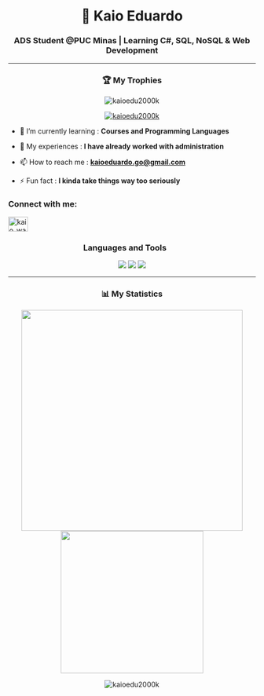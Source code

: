<h1 align="center"> 🐐 Kaio Eduardo</h1>
<h3 align="center">ADS Student @PUC Minas | Learning C#, SQL, NoSQL & Web Development</h3>

---

<h3 align="center"> 🏆 My Trophies</h3>

<p align="center"> <img src="https://komarev.com/ghpvc/?username=kaioedu2000k&label=Profile%20views&color=0e75b6&style=flat" alt="kaioedu2000k" /> </p>

<p align="center"> <a href="https://github.com/ryo-ma/github-profile-trophy"><img src="https://github-profile-trophy.vercel.app/?username=kaioedu2000k" alt="kaioedu2000k" /></a> </p>

- 🌱 I’m currently learning : **Courses and Programming Languages**

- 📄 My experiences : **I have already worked with administration**

- 📫 How to reach me : **kaioeduardo.go@gmail.com**

- ⚡ Fun fact : **I kinda take things way too seriously**

<h3 align="left">Connect with me:</h3>
<p align="left">
<a href="https://instagram.com/kaio_wav" target="blank"><img align="center" src="https://raw.githubusercontent.com/rahuldkjain/github-profile-readme-generator/master/src/images/icons/Social/instagram.svg" alt="kaio_wav" height="30" width="40" /></a>
</p>

<h3 align="center">
  Languages and Tools&nbsp;
  <img src="https://user-images.githubusercontent.com/74038190/212284087-bbe7e430-757e-4901-90bf-4cd2ce3e1852.gif" style="height:1em; vertical-align:middle; margin-left:5px;" />
</h3>

<p align="center">
  <img src="https://skillicons.dev/icons?i=cs,html,css,js" />
  <img src="https://skillicons.dev/icons?i=mysql,vscode,aws&theme=light" />
  <img src="https://skillicons.dev/icons?i=discord" />
</p>





---
<h3 align="center">📊 My Statistics</h3>

<p align="center">
  <img src="https://github-readme-stats.vercel.app/api?username=KaioEdu2000k&show_icons=true&theme=tokyonight" width="450" />
  <img src="https://github-readme-stats.vercel.app/api/top-langs/?username=KaioEdu2000k&layout=compact&langs_count=10&theme=tokyonight&cache_seconds=60" width="290" />
</p>




<p align="center">
  <img src="https://github-readme-streak-stats.herokuapp.com/?user=KaioEdu2000k&" alt="kaioedu2000k" />
</p>

